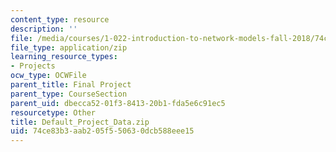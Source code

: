 ```yaml
---
content_type: resource
description: ''
file: /media/courses/1-022-introduction-to-network-models-fall-2018/74ce83b3aab205f550630dcb588eee15_Default_Project_Data.zip
file_type: application/zip
learning_resource_types:
- Projects
ocw_type: OCWFile
parent_title: Final Project
parent_type: CourseSection
parent_uid: dbecca52-01f3-8413-20b1-fda5e6c91ec5
resourcetype: Other
title: Default_Project_Data.zip
uid: 74ce83b3-aab2-05f5-5063-0dcb588eee15
---
```

